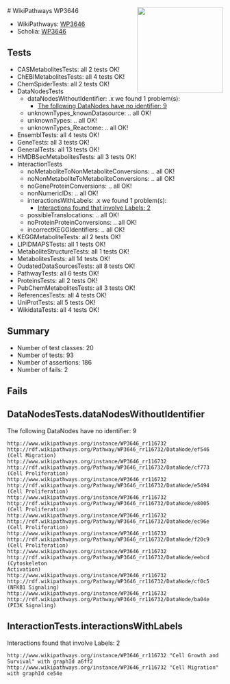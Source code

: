 <img style="float: right; width: 200px" src="https://upload.wikimedia.org/wikipedia/commons/thumb/8/83/Wplogo_with_text_500.png/640px-Wplogo_with_text_500.png" />
# WikiPathways WP3646

* WikiPathways: [WP3646](https://wikipathways.org/pathways/WP3646)
* Scholia: [WP3646](https://scholia.toolforge.org/wikipathways/WP3646)
## Tests
* CASMetabolitesTests: all 2 tests OK!
* ChEBIMetabolitesTests: all 4 tests OK!
* ChemSpiderTests: all 2 tests OK!
* DataNodesTests
    * dataNodesWithoutIdentifier: .x we found 1 problem(s):
        * [The following DataNodes have no identifier: 9](#d2d32fa8)
    * unknownTypes_knownDatasource: .. all OK!
    * unknownTypes: .. all OK!
    * unknownTypes_Reactome: .. all OK!
* EnsemblTests: all 4 tests OK!
* GeneTests: all 3 tests OK!
* GeneralTests: all 13 tests OK!
* HMDBSecMetabolitesTests: all 3 tests OK!
* InteractionTests
    * noMetaboliteToNonMetaboliteConversions: .. all OK!
    * noNonMetaboliteToMetaboliteConversions: .. all OK!
    * noGeneProteinConversions: .. all OK!
    * nonNumericIDs: .. all OK!
    * interactionsWithLabels: .x we found 1 problem(s):
        * [Interactions found that involve Labels: 2](#630d2679)
    * possibleTranslocations: .. all OK!
    * noProteinProteinConversions: .. all OK!
    * incorrectKEGGIdentifiers: .. all OK!
* KEGGMetaboliteTests: all 2 tests OK!
* LIPIDMAPSTests: all 1 tests OK!
* MetaboliteStructureTests: all 1 tests OK!
* MetabolitesTests: all 14 tests OK!
* OudatedDataSourcesTests: all 8 tests OK!
* PathwayTests: all 6 tests OK!
* ProteinsTests: all 2 tests OK!
* PubChemMetabolitesTests: all 3 tests OK!
* ReferencesTests: all 4 tests OK!
* UniProtTests: all 5 tests OK!
* WikidataTests: all 4 tests OK!


## Summary

* Number of test classes: 20
* Number of tests: 93
* Number of assertions: 186
* Number of fails: 2

## Fails

<a name="d2d32fa8" />

## DataNodesTests.dataNodesWithoutIdentifier

The following DataNodes have no identifier: 9
```
http://www.wikipathways.org/instance/WP3646_rr116732 http://rdf.wikipathways.org/Pathway/WP3646_rr116732/DataNode/ef546 (Cell Migration)
http://www.wikipathways.org/instance/WP3646_rr116732 http://rdf.wikipathways.org/Pathway/WP3646_rr116732/DataNode/cf773 (Cell Proliferation)
http://www.wikipathways.org/instance/WP3646_rr116732 http://rdf.wikipathways.org/Pathway/WP3646_rr116732/DataNode/e5494 (Cell Proliferation)
http://www.wikipathways.org/instance/WP3646_rr116732 http://rdf.wikipathways.org/Pathway/WP3646_rr116732/DataNode/e8005 (Cell Proliferation)
http://www.wikipathways.org/instance/WP3646_rr116732 http://rdf.wikipathways.org/Pathway/WP3646_rr116732/DataNode/ec96e (Cell Proliferation)
http://www.wikipathways.org/instance/WP3646_rr116732 http://rdf.wikipathways.org/Pathway/WP3646_rr116732/DataNode/f20c9 (Cell Proliferation)
http://www.wikipathways.org/instance/WP3646_rr116732 http://rdf.wikipathways.org/Pathway/WP3646_rr116732/DataNode/eebcd (Cytoskeleton 
Activation)
http://www.wikipathways.org/instance/WP3646_rr116732 http://rdf.wikipathways.org/Pathway/WP3646_rr116732/DataNode/cf0c5 (NFKB1 Signaling)
http://www.wikipathways.org/instance/WP3646_rr116732 http://rdf.wikipathways.org/Pathway/WP3646_rr116732/DataNode/ba04e (PI3K Signaling)
```

<a name="630d2679" />

## InteractionTests.interactionsWithLabels

Interactions found that involve Labels: 2
```
http://www.wikipathways.org/instance/WP3646_rr116732 "Cell Growth and Survival" with graphId a6ff2
http://www.wikipathways.org/instance/WP3646_rr116732 "Cell Migration" with graphId ce54e
```

